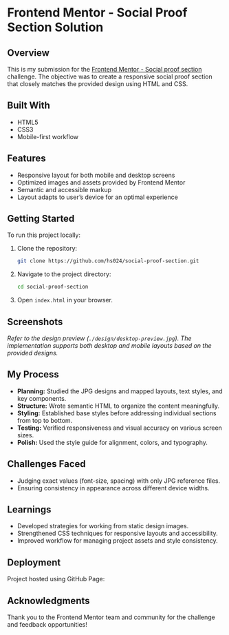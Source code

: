 
# Frontend Mentor - Social Proof Section Solution



## Overview

This is my submission for the [Frontend Mentor - Social proof section](https://www.frontendmentor.io/challenges/social-proof-section-6e0qTv_bA) challenge. The objective was to create a responsive social proof section that closely matches the provided design using HTML and CSS.

## Built With

- HTML5
- CSS3
- Mobile-first workflow

## Features

- Responsive layout for both mobile and desktop screens
- Optimized images and assets provided by Frontend Mentor
- Semantic and accessible markup
- Layout adapts to user’s device for an optimal experience

## Getting Started

To run this project locally:

1. Clone the repository:
   ```bash
   git clone https://github.com/hs024/social-proof-section.git
   ```
2. Navigate to the project directory:
   ```bash
   cd social-proof-section
   ```
3. Open `index.html` in your browser.

## Screenshots

_Refer to the design preview (`./design/desktop-preview.jpg`). The implementation supports both desktop and mobile layouts based on the provided designs._

## My Process

- **Planning:** Studied the JPG designs and mapped layouts, text styles, and key components.
- **Structure:** Wrote semantic HTML to organize the content meaningfully.
- **Styling:** Established base styles before addressing individual sections from top to bottom.
- **Testing:** Verified responsiveness and visual accuracy on various screen sizes.
- **Polish:** Used the style guide for alignment, colors, and typography.

## Challenges Faced

- Judging exact values (font-size, spacing) with only JPG reference files.
- Ensuring consistency in appearance across different device widths.

## Learnings

- Developed strategies for working from static design images.
- Strengthened CSS techniques for responsive layouts and accessibility.
- Improved workflow for managing project assets and style consistency.

## Deployment

Project hosted using GitHub Page:


## Acknowledgments

Thank you to the Frontend Mentor team and community for the challenge and feedback opportunities!

